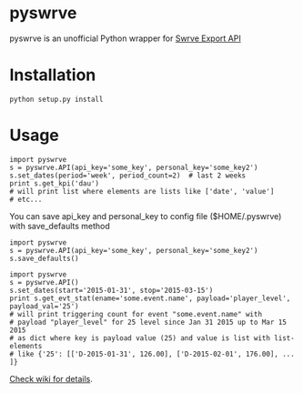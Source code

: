 # pyswrve

pyswrve is an unofficial Python wrapper for [Swrve Export API](http://docs.swrve.com/developer-documentation/api-guides/non-client-apis/swrve-export-api-guide/)

# Installation

`python setup.py install`

# Usage

```
import pyswrve
s = pyswrve.API(api_key='some_key', personal_key='some_key2')
s.set_dates(period='week', period_count=2)  # last 2 weeks
print s.get_kpi('dau')
# will print list where elements are lists like ['date', 'value']
# etc...
```

You can save api_key and personal_key to config file ($HOME/.pyswrve) with save_defaults method

```
import pyswrve
s = pyswrve.API(api_key='some_key', personal_key='some_key2')
s.save_defaults()
```

```
import pyswrve
s = pyswrve.API()
s.set_dates(start='2015-01-31', stop='2015-03-15')
print s.get_evt_stat(ename='some.event.name', payload='player_level', payload_val='25')
# will print triggering count for event "some.event.name" with
# payload "player_level" for 25 level since Jan 31 2015 up to Mar 15 2015
# as dict where key is payload value (25) and value is list with list-elements
# like {'25': [['D-2015-01-31', 126.00], ['D-2015-02-01', 176.00], ... ]}
```

[Check wiki for details](https://github.com/xxblx/pyswrve/wiki).
